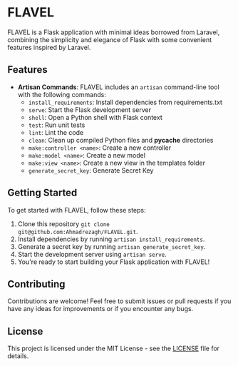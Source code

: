 # FLAVEL

FLAVEL is a Flask application with minimal ideas borrowed from Laravel, combining the simplicity and elegance of Flask with some convenient features inspired by Laravel.

## Features

- **Artisan Commands**: FLAVEL includes an `artisan` command-line tool with the following commands:
  - `install_requirements`: Install dependencies from requirements.txt
  - `serve`: Start the Flask development server
  - `shell`: Open a Python shell with Flask context
  - `test`: Run unit tests
  - `lint`: Lint the code
  - `clean`: Clean up compiled Python files and __pycache__ directories
  - `make:controller <name>`: Create a new controller
  - `make:model <name>`: Create a new model
  - `make:view <name>`: Create a new view in the templates folder
  - `generate_secret_key`: Generate Secret Key

## Getting Started

To get started with FLAVEL, follow these steps:

1. Clone this repository `git clone git@github.com:Ahmadrezagh/FLAVEL.git`.
2. Install dependencies by running `artisan install_requirements`.
3. Generate a secret key by running `artisan generate_secret_key`.
4. Start the development server using `artisan serve`.
5. You're ready to start building your Flask application with FLAVEL!

## Contributing

Contributions are welcome! Feel free to submit issues or pull requests if you have any ideas for improvements or if you encounter any bugs.

## License

This project is licensed under the MIT License - see the [LICENSE](LICENSE) file for details.
